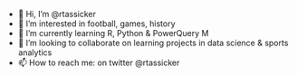 - 👋 Hi, I’m @rtassicker
- 👀 I’m interested in football, games, history
- 🌱 I’m currently learning R, Python & PowerQuery M
- 💞️ I’m looking to collaborate on learning projects in data science & sports analytics
- 📫 How to reach me: on twitter @rtassicker

<!---
rtassicker/rtassicker is a ✨ special ✨ repository because its `README.md` (this file) appears on your GitHub profile.
You can click the Preview link to take a look at your changes.
--->

